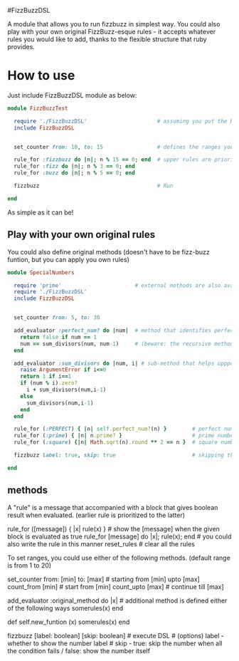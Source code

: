 
#FizzBuzzDSL

A module that allows you to run fizzbuzz in simplest way.
You could also play with your own original FizzBuzz-esque rules - it accepts whatever rules you would like to add, thanks to the flexible structure that ruby provides.

# How to use

Just include FizzBuzzDSL module as below:


```ruby
module FizzBuzzTest

  require './FizzBuzzDSL'                      # assuming you put the DSL in your current folder
  include FizzBuzzDSL


  set_counter from: 10, to: 15                 # defines the ranges you would like to assess

  rule_for :fizzbuzz do |n|; n % 15 == 0; end  # upper rules are prioritised
  rule_for :fizz do |n|; n % 3 == 0; end
  rule_for :buzz do |n|; n % 5 == 0; end

  fizzbuzz                                     # Run

end
```

As simple as it can be!


## Play with your own original rules

You could also define original methods (doesn't have to be fizz-buzz funtion, but you can apply you own rules)


```ruby
module SpecialNumbers

  require 'prime'                       # external mothods are also available
  require './FizzBuzzDSL'
  include FizzBuzzDSL


  set_counter from: 5, to: 30

  add_evaluator :perfect_num? do |num|  # method that identifies perfect numbers
    return false if num == 1
    num == sum_divisors(num, num-1)     # (beware: the recursive method is only valid upto certain levels - or rutern errors 'stack level too deep')
  end

  add_evaluator :sum_divisors do |num, i| # sub-method that helps uppper method
    raise ArgumentError if i<=0
    return 1 if i==1
    if (num % i).zero?
      i + sum_divisors(num,i-1)
    else
      sum_divisors(num,i-1)
    end
  end

  rule_for (:PERFECT) { |n| self.perfect_num?(n) }        # perfect numbers (original method)
  rule_for (:prime) { |n| n.prime? }                      # prime numbers (provided by external library)
  rule_for (:square) {|n| Math.sqrt(n).round ** 2 == n }  # square numbers

  fizzbuzz label: true, skip: true                        # skipping the numbers that didn't fit with any of the above conditions

end
```

## methods

A "rule" is a message that accompanied with a block that gives boolean result when evaluated. (earlier rule is prioritized to the latter)

rule_for ([message]) { |x| rule(x) }        # show the [message] when the given block is evaluated as true
rule_for [message] do |x|; rule(x); end     # you could also write the rule in this manner
reset_rules                                 # clear all the rules

To set ranges, you could use either of the following methods. (default range is from 1 to 20)

set_counter from: [min] to: [max]           # starting from [min] upto [max]
count_from [min]                            # start from [min]
count_upto [max]                            # continue till [max]

add_evaluator :original_method do |x|       # additional method is defined either of the following ways
  somerules(x)
end

def self.new_funtion (x)
  somerules(x)
end

fizzbuzz [label: boolean] [skip: boolean]   # execute DSL
                                            # (options) label - whether to show the number label
                                            #           skip  - true: skip the number when all the condition fails / false: show the number itself

